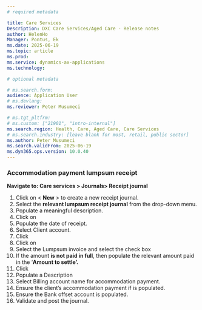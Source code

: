 ```yaml
---
# required metadata

title: Care Services
Description: DXC Care Services/Aged Care - Release notes
author: HelenHo
Manager: Pontus, Ek
ms.date: 2025-06-19
ms.topic: article
ms.prod: 
ms.service: dynamics-ax-applications
ms.technology: 

# optional metadata

# ms.search.form:
audience: Application User
# ms.devlang: 
ms.reviewer: Peter Musumeci

# ms.tgt_pltfrm: 
# ms.custom: ["21901", "intro-internal"]
ms.search.region: Health, Care, Aged Care, Care Services
# ms.search.industry: [leave blank for most, retail, public sector]
ms.author: Peter Musumeci
ms.search.validFrom: 2025-06-19
ms.dyn365.ops.version: 10.0.40
---
```


### Accommodation payment lumpsum receipt

**Navigate to: Care services > Journals> Receipt journal**

1.  Click on \<  **New** \>  to create a new receipt journal.
2.  Select the **relevant lumpsum receipt journal** from the drop-down menu.
3.  Populate a meaningful description.
4.  Click on **<Lines>**
5.  Populate the date of receipt.
6.  Select Client account.
7.  Click **<Save>**
8.  Click on **<Settle transactions>**
9.  Select the Lumpsum invoice and select the **<Mark>** check box
10. If the amount **is not paid in full**, then populate the relevant amount paid in the ‘**Amount to settle’.**
11. Click **<OK>**
12. Populate a Description
13. Select Billing account name for accommodation payment.
14. Ensure the client’s accommodation payment if is populated.
15. Ensure the Bank offset account is populated.
16. Validate and post the journal.

